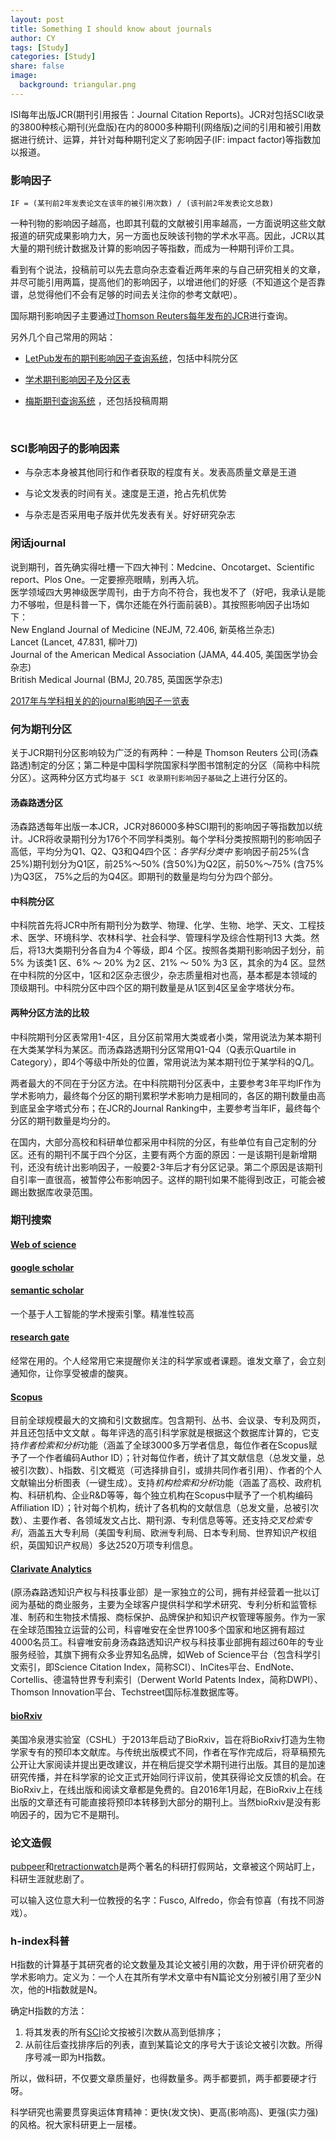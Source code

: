 ```yaml
---
layout: post
title: Something I should know about journals
author: CY
tags: [Study]
categories: [Study]
share: false
image:
  background: triangular.png
---
```




ISI每年出版JCR(期刊引用报告：Journal Citation Reports)。JCR对包括SCI收录的3800种核心期刊(光盘版)在内的8000多种期刊(网络版)之间的引用和被引用数据进行统计、运算，并针对每种期刊定义了影响因子(IF: impact factor)等指数加以报道。       



###            影响因子

`IF = (某刊前2年发表论文在该年的被引用次数) / (该刊前2年发表论文总数) `                      

一种刊物的影响因子越高，也即其刊载的文献被引用率越高，一方面说明这些文献报道的研究成果影响力大，另一方面也反映该刊物的学术水平高。因此，JCR以其大量的期刊统计数据及计算的影响因子等指数，而成为一种期刊评价工具。              

看到有个说法，投稿前可以先去意向杂志查看近两年来的与自己研究相关的文章，并尽可能引用两篇，提高他们的影响因子，以增进他们的好感（不知道这个是否靠谱，总觉得他们不会有足够的时间去关注你的参考文献吧）。         

国际期刊影响因子主要通过[Thomson Reuters每年发布的JCR](http://isiknowledge.com/JCR)进行查询。     

另外几个自己常用的网站：                   

- [LetPub发布的期刊影响因子查询系统](http://www.letpub.com.cn/index.php?page=journalapp)，包括中科院分区                          

- [学术期刊影响因子及分区表](http://tool.yovisun.com/journal/index.php)                              

- [梅斯期刊查询系统](http://www.medsci.cn/sci/index.do?action=search) ，还包括投稿周期        

  ​



### SCI影响因子的影响因素

- 与杂志本身被其他同行和作者获取的程度有关。发表高质量文章是王道                  


- 与论文发表的时间有关。速度是王道，抢占先机优势                               
- 与杂志是否采用电子版并优先发表有关。好好研究杂志              



### 闲话journal

说到期刊，首先确实得吐槽一下四大神刊：Medcine、Oncotarget、Scientific report、Plos One。一定要擦亮眼睛，别再入坑。                                    
医学领域四大男神级医学周刊，由于方向不符合，我也发不了（好吧，我承认是能力不够啦，但是科普一下，偶尔还能在外行面前装B）。其按照影响因子出场如下：                                   
New England  Journal of Medicine (NEJM, 72.406, 新英格兰杂志)                                    
Lancet (Lancet, 47.831, 柳叶刀)                        
Journal of the American Medical Association (JAMA, 44.405, 美国医学协会杂志)                     
British Medical Journal (BMJ, 20.785, 英国医学杂志)                  

[2017年与学科相关的的journal影响因子一览表](https://github.com/chenyuan-date/Data/blob/master/Journal%20IF%202017.md.md)                 



### 何为期刊分区

关于JCR期刊分区影响较为广泛的有两种：一种是 Thomson Reuters 公司(汤森路透)制定的分区；第二种是中国科学院国家科学图书馆制定的分区（简称中科院分区）。这两种分区方式均`基于 SCI 收录期刊影响因子基础`之上进行分区的。                    

#### 汤森路透分区

汤森路透每年出版一本JCR，JCR对86000多种SCI期刊的影响因子等指数加以统计。JCR将收录期刊分为176个不同学科类别。每个学科分类按照期刊的影响因子高低，平均分为Q1、Q2、Q3和Q4四个区：*各学科分类中* 影响因子前25%(含25%)期刊划分为Q1区，前25%～50% (含50%)为Q2区，前50%～75% (含75% )为Q3区， 75%之后的为Q4区。即期刊的数量是均匀分为四个部分。                                        

#### 中科院分区          

中科院首先将JCR中所有期刊分为数学、物理、化学、生物、地学、天文、工程技术、医学、环境科学、农林科学、社会科学、管理科学及综合性期刊13 大类。然后，将13大类期刊分各自为4 个等级，即4 个区。按照各类期刊影响因子划分，前5% 为该类1 区、6% ～ 20% 为2 区、21% ～ 50% 为3 区，其余的为4 区。显然在中科院的分区中，1区和2区杂志很少，杂志质量相对也高，基本都是本领域的顶级期刊。中科院分区中四个区的期刊数量是从1区到4区呈金字塔状分布。                    

#### 两种分区方法的比较                 

中科院期刊分区表常用1-4区，且分区前常用大类或者小类，常用说法为某本期刊在大类某学科为某区。而汤森路透期刊分区常用Q1-Q4（Q表示Quartile in Category），即4个等级中所处的位置，常用说法为某本期刊位于某学科的Q几。                              

两者最大的不同在于分区方法。在中科院期刊分区表中，主要参考3年平均IF作为学术影响力，最终每个分区的期刊累积学术影响力是相同的，各区的期刊数量由高到底呈金字塔式分布；在JCR的Journal Ranking中，主要参考当年IF，最终每个分区的期刊数量是均分的。                  

在国内，大部分高校和科研单位都采用中科院的分区，有些单位有自己定制的分区。还有的期刊不属于四个分区，主要有两个方面的原因：一是该期刊是新增期刊，还没有统计出影响因子，一般要2-3年后才有分区记录。第二个原因是该期刊自引率一直很高，被暂停公布影响因子。这样的期刊如果不能得到改正，可能会被踢出数据库收录范围。                          



### 期刊搜索

#### [Web of science]()

#### [google scholar](https://scholar.google.com/)

#### [semantic scholar](https://www.semanticscholar.org/)

一个基于人工智能的学术搜索引擎。精准性较高

#### [research gate](https://www.researchgate.net/) 

经常在用的。个人经常用它来提醒你关注的科学家或者课题。谁发文章了，会立刻通知你，让你享受被虐的酸爽。

#### [Scopus](https://www.elsevier.com/solutions/scopus)                               

目前全球规模最大的文摘和引文数据库。包含期刊、丛书、会议录、专利及网页，并且还包括中文文献 。每年评选的高引科学家就是根据这个数据库计算的，它支持*作者检索和分析*功能（涵盖了全球3000多万学者信息，每位作者在Scopus赋予了一个作者编码Author ID）；针对每位作者，统计了其文献信息（总发文量，总被引次数）、h指数、引文概览（可选择排自引，或排共同作者引用）、作者的个人文献输出分析图表（一键生成）。支持*机构检索和分析*功能（涵盖了高校、政府机构、科研机构、企业R&D等等，每个独立机构在Scopus中赋予了一个机构编码Affiliation ID）；针对每个机构，统计了各机构的文献信息（总发文量，总被引次数）、主要作者、各领域发文占比、期刊源、专利信息等等。还支持*交叉检索专利*，涵盖五大专利局（美国专利局、欧洲专利局、日本专利局、世界知识产权组织，英国知识产权局）多达2520万项专利信息。             

#### [Clarivate Analytics](https://clarivate.com/)           

 (原汤森路透知识产权与科技事业部）是一家独立的公司，拥有并经营着一批以订阅为基础的商业服务，主要为全球客户提供科学和学术研究、专利分析和监管标准、制药和生物技术情报、商标保护、品牌保护和知识产权管理等服务。作为一家在全球范围独立运营的公司，科睿唯安在全世界100多个国家和地区拥有超过4000名员工。科睿唯安前身汤森路透知识产权与科技事业部拥有超过60年的专业服务经验，其旗下拥有众多业界知名品牌，如Web of Science平台（包含科学引文索引，即Science Citation Index，简称SCI）、InCites平台、EndNote、Cortellis、德温特世界专利索引（Derwent World Patents Index，简称DWPI）、Thomson Innovation平台、Techstreet国际标准数据库等。

#### [bioRxiv](https://www.biorxiv.org/)                       

美国冷泉港实验室（CSHL）于2013年启动了BioRxiv，旨在将BioRxiv打造为生物学家专有的预印本文献库。与传统出版模式不同，作者在写作完成后，将草稿预先公开让大家阅读并提出更改建议，并在稍后提交学术期刊进行出版。其目的是加速研究传播，并在科学家的论文正式开始同行评议前，使其获得论文反馈的机会。在BioRxiv上，在线出版和阅读文章都是免费的。自2016年1月起，在BioRxiv上在线出版的文章还有可能直接将预印本转移到大部分的期刊上。当然bioRxiv是没有影响因子的，因为它不是期刊。



### 论文造假

[pubpeer](https://pubpeer.com/)和[retractionwatch](http://retractiondatabase.org/)是两个著名的科研打假网站，文章被这个网站盯上，科研生涯就悲剧了。

可以输入这位意大利一位教授的名字：Fusco, Alfredo，你会有惊喜（有找不同游戏）。



### h-index科普

H指数的计算基于其研究者的论文数量及其论文被引用的次数，用于评价研究者的学术影响力。定义为：一个人在其所有学术文章中有N篇论文分别被引用了至少N次，他的H指数就是N。                               

确定H指数的方法：                                   

1. 将其发表的所有[SCI](https://zh.wikipedia.org/wiki/%E7%A7%91%E5%AD%A6%E5%BC%95%E6%96%87%E7%B4%A2%E5%BC%95)论文按被引次数从高到低排序；                                        
2. 从前往后查找排序后的列表，直到某篇论文的序号大于该论文被引次数。所得序号减一即为H指数。              

所以，做科研，不仅要文章质量好，也得数量多。两手都要抓，两手都要硬才行呀。      



科学研究也需要贯穿奥运体育精神：更快(发文快)、更高(影响高)、更强(实力强)的风格。祝大家科研更上一层楼。